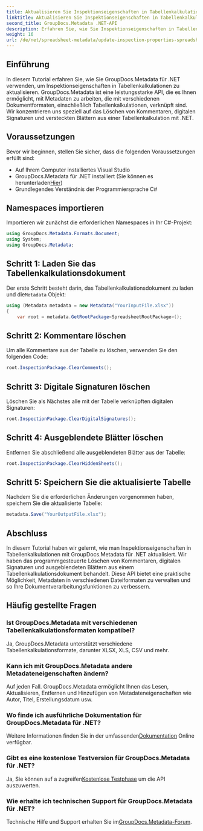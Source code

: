 ```yaml
---
title: Aktualisieren Sie Inspektionseigenschaften in Tabellenkalkulationen mit .NET
linktitle: Aktualisieren Sie Inspektionseigenschaften in Tabellenkalkulationen mit .NET
second_title: GroupDocs.Metadata .NET-API
description: Erfahren Sie, wie Sie Inspektionseigenschaften in Tabellenkalkulationen mit GroupDocs.Metadata für .NET aktualisieren. Verwalten Sie Kommentare, Unterschriften und ausgeblendete Blätter ganz einfach.
weight: 16
url: /de/net/spreadsheet-metadata/update-inspection-properties-spreadsheets/
---
```

## Einführung
In diesem Tutorial erfahren Sie, wie Sie GroupDocs.Metadata für .NET verwenden, um Inspektionseigenschaften in Tabellenkalkulationen zu aktualisieren. GroupDocs.Metadata ist eine leistungsstarke API, die es Ihnen ermöglicht, mit Metadaten zu arbeiten, die mit verschiedenen Dokumentformaten, einschließlich Tabellenkalkulationen, verknüpft sind. Wir konzentrieren uns speziell auf das Löschen von Kommentaren, digitalen Signaturen und versteckten Blättern aus einer Tabellenkalkulation mit .NET.
## Voraussetzungen
Bevor wir beginnen, stellen Sie sicher, dass die folgenden Voraussetzungen erfüllt sind:
- Auf Ihrem Computer installiertes Visual Studio
-  GroupDocs.Metadata für .NET installiert (Sie können es herunterladen[Hier](https://releases.groupdocs.com/metadata/net/))
- Grundlegendes Verständnis der Programmiersprache C#

## Namespaces importieren
Importieren wir zunächst die erforderlichen Namespaces in Ihr C#-Projekt:
```csharp
using GroupDocs.Metadata.Formats.Document;
using System;
using GroupDocs.Metadata;
```
## Schritt 1: Laden Sie das Tabellenkalkulationsdokument
 Der erste Schritt besteht darin, das Tabellenkalkulationsdokument zu laden und die`Metadata` Objekt:
```csharp
using (Metadata metadata = new Metadata("YourInputFile.xlsx"))
{
    var root = metadata.GetRootPackage<SpreadsheetRootPackage>();
```
## Schritt 2: Kommentare löschen
Um alle Kommentare aus der Tabelle zu löschen, verwenden Sie den folgenden Code:
```csharp
root.InspectionPackage.ClearComments();
```
## Schritt 3: Digitale Signaturen löschen
Löschen Sie als Nächstes alle mit der Tabelle verknüpften digitalen Signaturen:
```csharp
root.InspectionPackage.ClearDigitalSignatures();
```
## Schritt 4: Ausgeblendete Blätter löschen
Entfernen Sie abschließend alle ausgeblendeten Blätter aus der Tabelle:
```csharp
root.InspectionPackage.ClearHiddenSheets();
```
## Schritt 5: Speichern Sie die aktualisierte Tabelle
Nachdem Sie die erforderlichen Änderungen vorgenommen haben, speichern Sie die aktualisierte Tabelle:
```csharp
metadata.Save("YourOutputFile.xlsx");
```

## Abschluss
In diesem Tutorial haben wir gelernt, wie man Inspektionseigenschaften in Tabellenkalkulationen mit GroupDocs.Metadata für .NET aktualisiert. Wir haben das programmgesteuerte Löschen von Kommentaren, digitalen Signaturen und ausgeblendeten Blättern aus einem Tabellenkalkulationsdokument behandelt. Diese API bietet eine praktische Möglichkeit, Metadaten in verschiedenen Dateiformaten zu verwalten und so Ihre Dokumentverarbeitungsfunktionen zu verbessern.

## Häufig gestellte Fragen
### Ist GroupDocs.Metadata mit verschiedenen Tabellenkalkulationsformaten kompatibel?
Ja, GroupDocs.Metadata unterstützt verschiedene Tabellenkalkulationsformate, darunter XLSX, XLS, CSV und mehr.
### Kann ich mit GroupDocs.Metadata andere Metadateneigenschaften ändern?
Auf jeden Fall. GroupDocs.Metadata ermöglicht Ihnen das Lesen, Aktualisieren, Entfernen und Hinzufügen von Metadateneigenschaften wie Autor, Titel, Erstellungsdatum usw.
### Wo finde ich ausführliche Dokumentation für GroupDocs.Metadata für .NET?
 Weitere Informationen finden Sie in der umfassenden[Dokumentation](https://tutorials.groupdocs.com/metadata/net/) Online verfügbar.
### Gibt es eine kostenlose Testversion für GroupDocs.Metadata für .NET?
 Ja, Sie können auf a zugreifen[Kostenlose Testphase](https://releases.groupdocs.com/) um die API auszuwerten.
### Wie erhalte ich technischen Support für GroupDocs.Metadata für .NET?
 Technische Hilfe und Support erhalten Sie im[GroupDocs.Metadata-Forum](https://forum.groupdocs.com/c/metadata/14).